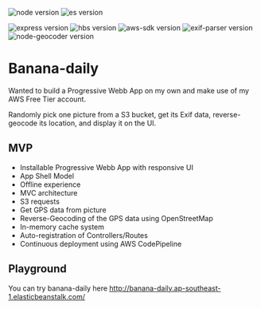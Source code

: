 ![node version](https://img.shields.io/badge/node->=10.15-green.svg) ![es version](https://img.shields.io/badge/ES-6-yellow.svg)

![express version](https://img.shields.io/badge/express-4.16.0-red.svg?style=plastic&logo=npm) ![hbs version](https://img.shields.io/badge/hbs-4.0.1-red.svg?style=plastic&logo=npm) ![aws-sdk version](https://img.shields.io/badge/aws--sdk-2.446.0-red.svg?style=plastic&logo=npm) ![exif-parser version](https://img.shields.io/badge/exif--parser-0.1.12-red.svg?style=plastic&logo=npm) ![node-geocoder version](https://img.shields.io/badge/node--geocoder-3.22.0-red.svg?style=plastic&logo=npm)

# Banana-daily

Wanted to build a Progressive Webb App on my own and make use of my AWS Free Tier account.

Randomly pick one picture from a S3 bucket, get its Exif data, reverse-geocode its location, and display it on the UI.

## MVP

- Installable Progressive Webb App with responsive UI
- App Shell Model
- Offline experience
- MVC architecture
- S3 requests
- Get GPS data from picture
- Reverse-Geocoding of the GPS data using OpenStreetMap
- In-memory cache system
- Auto-registration of Controllers/Routes
- Continuous deployment using AWS CodePipeline

## Playground

You can try banana-daily here http://banana-daily.ap-southeast-1.elasticbeanstalk.com/